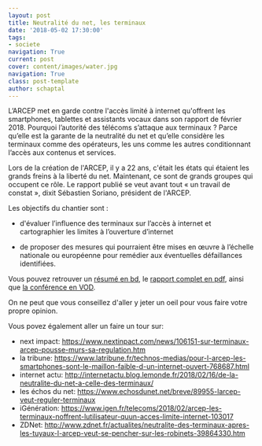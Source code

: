 ```yaml
---
layout: post
title: Neutralité du net, les terminaux
date: '2018-05-02 17:30:00'
tags:
- societe
navigation: True
current: post
cover: content/images/water.jpg
navigation: True
class: post-template
author: schaptal
---
```


L’ARCEP met en garde contre l'accès limité à internet qu'offrent les smartphones, tablettes et assistants vocaux dans son rapport de février 2018. Pourquoi l’autorité des télécoms s’attaque aux terminaux ? Parce qu’elle est la garante de la neutralité du net et qu’elle considère les terminaux comme des opérateurs, les uns comme les autres conditionnant l’accès aux contenus et services.

Lors de la création de l'ARCEP, il y a 22 ans, c'était les états qui étaient les grands freins à la liberté du net. Maintenant, ce sont de grands groupes qui occupent ce rôle.
Le rapport publié se veut avant tout « un travail de constat », dixit Sébastien Soriano, président de l'ARCEP.

Les objectifs du chantier sont :

* d'évaluer l’influence des terminaux sur l’accès à internet et cartographier les limites à l’ouverture d’internet

* de proposer des mesures qui pourraient être mises en œuvre à l’échelle nationale ou européenne pour remédier aux éventuelles défaillances identifiées.

Vous pouvez retrouver un [résumé en bd](https://www.arcep.fr/uploads/tx_gspublication/bande-dessinee-terminaux-fev2018.pdf), le [rapport complet en pdf](https://www.arcep.fr/uploads/tx_gspublication/rapport-terminaux-fev2018.pdf), ainsi que [la conférence en VOD](https://video.arcep.fr/fr/afterwork-devices-2018).


On ne peut que vous conseillez d'aller y jeter un oeil pour vous faire votre propre opinion.


Vous povez également aller un faire un tour sur:
* next impact: https://www.nextinpact.com/news/106151-sur-terminaux-arcep-pousse-murs-sa-regulation.htm
* la tribune: https://www.latribune.fr/technos-medias/pour-l-arcep-les-smartphones-sont-le-maillon-faible-d-un-internet-ouvert-768687.html
* internet actu: http://internetactu.blog.lemonde.fr/2018/02/16/de-la-neutralite-du-net-a-celle-des-terminaux/
* les échos du net: https://www.echosdunet.net/breve/89955-larcep-veut-reguler-terminaux
* iGénération: https://www.igen.fr/telecoms/2018/02/arcep-les-terminaux-noffrent-lutilisateur-quun-acces-limite-internet-103017
* ZDNet: http://www.zdnet.fr/actualites/neutralite-des-terminaux-apres-les-tuyaux-l-arcep-veut-se-pencher-sur-les-robinets-39864330.htm